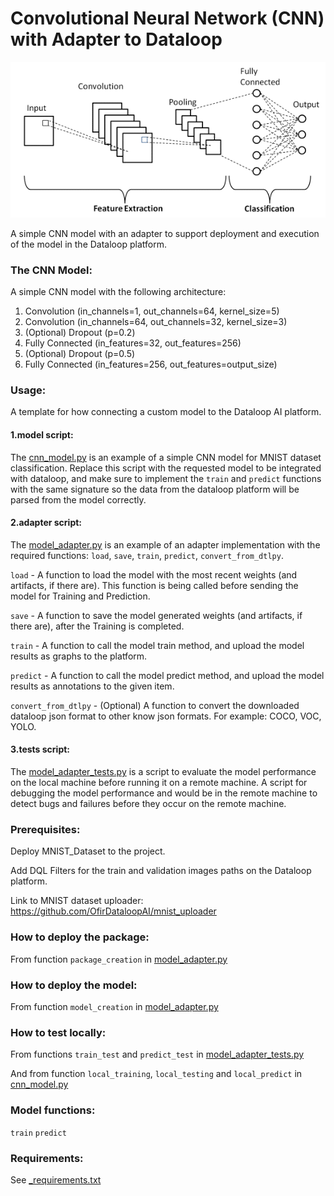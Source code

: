 # Convolutional Neural Network (CNN) with Adapter to Dataloop

![cnn.png](assets%2Fcnn.png)

A simple CNN model with an adapter to support deployment and execution of the model in the Dataloop platform.


### The CNN Model:

A simple CNN model with the following architecture:
1. Convolution (in_channels=1, out_channels=64, kernel_size=5)
2. Convolution (in_channels=64, out_channels=32, kernel_size=3)
3. (Optional) Dropout (p=0.2)
4. Fully Connected (in_features=32, out_features=256)
5. (Optional) Dropout (p=0.5)
6. Fully Connected (in_features=256, out_features=output_size)

### Usage:

A template for how connecting a custom model to the Dataloop AI platform.

#### 1.model script:

The [cnn_model.py](cnn_model.py) is an example of a simple CNN model for MNIST dataset classification.
Replace this script with the requested model to be integrated with dataloop, and make sure to implement the `train` and 
`predict` functions with the same signature so the data from the dataloop platform will be parsed from the model 
correctly.

#### 2.adapter script:

The [model_adapter.py](model_adapter.py) is an example of an adapter implementation with the required functions:
`load`, `save`, `train`, `predict`, `convert_from_dtlpy`.

`load` - A function to load the model with the most recent weights (and artifacts, if there are). This function is 
being called before sending the model for Training and Prediction.

`save` - A function to save the model generated weights (and artifacts, if there are), after the Training is completed.

`train` - A function to call the model train method, and upload the model results as graphs to the platform.

`predict` - A function to call the model predict method, and upload the model results as annotations to the given item.

`convert_from_dtlpy` - (Optional) A function to convert the downloaded dataloop json format to other know json formats.
For example: COCO, VOC, YOLO.

#### 3.tests script:

The [model_adapter_tests.py](model_adapter_tests.py) is a script to evaluate the model performance on the local machine 
before running it on a remote machine. A script for debugging the model performance and would be in the remote machine 
to detect bugs and failures before they occur on the remote machine.  



### Prerequisites:

Deploy MNIST_Dataset to the project.

Add DQL Filters for the train and validation images paths on the Dataloop platform.

Link to MNIST dataset uploader: https://github.com/OfirDataloopAI/mnist_uploader

### How to deploy the package:

From function `package_creation` in [model_adapter.py](model_adapter.py)

### How to deploy the model:

From function `model_creation` in [model_adapter.py](model_adapter.py)

### How to test locally:

From functions `train_test` and `predict_test` in [model_adapter_tests.py](model_adapter_tests.py)

And from function `local_training`, `local_testing` and `local_predict` in [cnn_model.py](cnn_model.py)

### Model functions:

`train`
`predict`


### Requirements: 

See [_requirements.txt](_requirements.txt)

